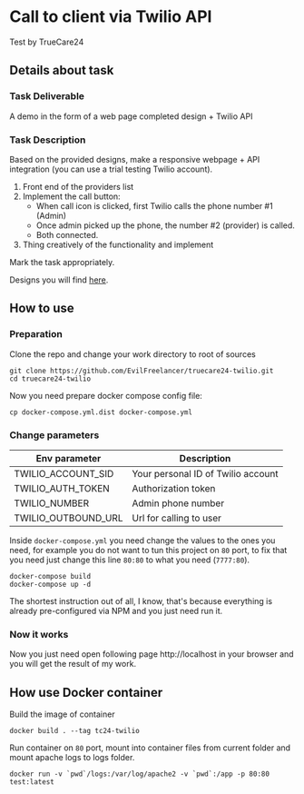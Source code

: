 # Call to client via Twilio API

Test by TrueCare24

## Details about task

### Task Deliverable

A demo in the form of a web page completed design + Twilio API

### Task Description

Based on the provided designs, make a responsive webpage + API
integration (you can use a trial testing Twilio account).

1. Front end of the providers list
2. Implement the call button:
    - When call icon is clicked, first Twilio calls the phone number #1 (Admin)
    - Once admin picked up the phone, the number #2 (provider) is called.
    - Both connected.
3. Thing creatively of the functionality and implement 
 
Mark the task appropriately. 

Designs you will find [here](https://drive.google.com/drive/folders/1pdZhXQHugTe7qwbuzzgAgBV_ek3lAEmb?usp=sharing).

## How to use

### Preparation

Clone the repo and change your work directory to root of sources

    git clone https://github.com/EvilFreelancer/truecare24-twilio.git
    cd truecare24-twilio

Now you need prepare docker compose config file:

    cp docker-compose.yml.dist docker-compose.yml

### Change parameters

| Env parameter       | Description |
|---------------------|-------------|
| TWILIO_ACCOUNT_SID  | Your personal ID of Twilio account |
| TWILIO_AUTH_TOKEN   | Authorization token |
| TWILIO_NUMBER       | Admin phone number |
| TWILIO_OUTBOUND_URL | Url for calling to user |

Inside `docker-compose.yml` you need change the values to the ones you
need, for example you do not want to tun this project on `80` port, to
fix that you need just change this line `80:80` to what you need (`7777:80`).

    docker-compose build
    docker-compose up -d

The shortest instruction out of all, I know, that's because everything
is already pre-configured via NPM and you just need run it.

### Now it works

Now you just need open following page http://localhost in your browser
and you will get the result of my work.

## How use Docker container

Build the image of container

    docker build . --tag tc24-twilio

Run container on `80` port, mount into container files from current
folder and mount apache logs to logs folder.

    docker run -v `pwd`/logs:/var/log/apache2 -v `pwd`:/app -p 80:80 test:latest
